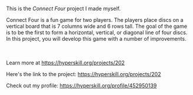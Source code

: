 This is the *Connect Four* project I made myself.


<p>Connect Four is a fun game for two players. The players place discs on a vertical board that is 7 columns wide and 6 rows tall. The goal of the game is to be the first to form a horizontal, vertical, or diagonal line of four discs. In this project, you will develop this game with a number of improvements.</p><br/><br/>Learn more at <a href="https://hyperskill.org/projects/202?utm_source=ide&utm_medium=ide&utm_campaign=ide&utm_content=project-card">https://hyperskill.org/projects/202</a>

Here's the link to the project: https://hyperskill.org/projects/202

Check out my profile: https://hyperskill.org/profile/452950139